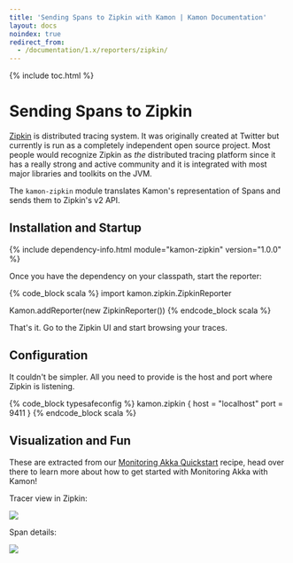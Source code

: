 ```yaml
---
title: 'Sending Spans to Zipkin with Kamon | Kamon Documentation'
layout: docs
noindex: true
redirect_from:
  - /documentation/1.x/reporters/zipkin/
---
```


{% include toc.html %}

Sending Spans to Zipkin
=======================

[Zipkin][1] is distributed tracing system. It was originally created at Twitter but currently is run as a completely
independent open source project. Most people would recognize Zipkin as _the_ distributed tracing platform since it has
a really strong and active community and it is integrated with most major libraries and toolkits on the JVM.

The `kamon-zipkin` module translates Kamon's representation of Spans and sends them to Zipkin's v2 API.


## Installation and Startup

{% include dependency-info.html module="kamon-zipkin" version="1.0.0" %}

Once you have the dependency on your classpath, start the reporter:

{% code_block scala %}
import kamon.zipkin.ZipkinReporter

Kamon.addReporter(new ZipkinReporter())
{% endcode_block scala %}

That's it. Go to the Zipkin UI and start browsing your traces.

## Configuration

It couldn't be simpler. All you need to provide is the host and port where Zipkin is listening.

{% code_block typesafeconfig %}
kamon.zipkin {
  host = "localhost"
  port = 9411
}
{% endcode_block scala %}


## Visualization and Fun

These are extracted from our [Monitoring Akka Quickstart][2] recipe, head over there to learn more about how to get
started with Monitoring Akka with Kamon!

Tracer view in Zipkin:

<img class="img-fluid my-4" src="/assets/img/recipes/quickstart-zipkin-trace.png">

Span details:

<img class="img-fluid my-4" src="/assets/img/recipes/quickstart-zipkin-span-detail.png">

[1]: https://zipkin.io/
[2]: /documentation/1.x/recipes/monitoring-akka-quickstart/
